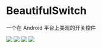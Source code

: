 # BeautifulSwitch

一个在 Android 平台上美观的开关控件

[![](https://img.shields.io/github/stars/gtf35/beautiful_switch?style=for-the-badge)]()  [![](https://img.shields.io/github/forks/gtf35/beautiful_switch?style=for-the-badge)]() [![](https://img.shields.io/github/license/gtf35/beautiful_switch?style=for-the-badge)]()  [![](https://img.shields.io/github/release/gtf35/beautiful_switch?style=for-the-badge)]() 

